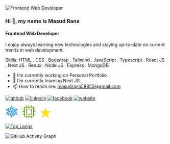 ![Frontend Web Developer](https://media.licdn.com/dms/image/D5616AQEoA11W52HWfw/profile-displaybackgroundimage-shrink_350_1400/0/1674132564915?e=1705536000&v=beta&t=E8RdbkeKxDp4Wj8y1WvB5sn3RbpP4tAkAW8jQlEHoIk)
### Hi 👋, my name is Masud Rana
#### Frontend Web Developer

I enjoy always learning new technologies and staying up-to-date on current trends in web development.

Skills: HTML . CSS . Bootstrap . Tailwind . JavaScript . Typescript . React JS . Next JS . Redux . Node JS . Express . MongoDB

- 🔭 I’m currently working on Personal Portfolio 
- 🌱 I’m currently learning Next JS 
- 📫 How to reach me: masudrana58855@gmail.com 


[<img src='https://cdn.jsdelivr.net/npm/simple-icons@3.0.1/icons/github.svg' alt='github' height='40'>](https://github.com/https://github.com/masudrana-1)  [<img src='https://cdn.jsdelivr.net/npm/simple-icons@3.0.1/icons/linkedin.svg' alt='linkedin' height='40'>](https://www.linkedin.com/in/https://www.linkedin.com/in/masudrana87778//)  [<img src='https://cdn.jsdelivr.net/npm/simple-icons@3.0.1/icons/facebook.svg' alt='facebook' height='40'>](https://www.facebook.com/https://www.facebook.com/masud87778/)  [<img src='https://cdn.jsdelivr.net/npm/simple-icons@3.0.1/icons/icloud.svg' alt='website' height='40'>](https://md-masud-rana.netlify.app/)  

<a href='https://archiveprogram.github.com/'><img src='https://raw.githubusercontent.com/acervenky/animated-github-badges/master/assets/acbadge.gif' width='40' height='40'></a> <a href='https://docs.github.com/en/developers'><img src='https://raw.githubusercontent.com/acervenky/animated-github-badges/master/assets/devbadge.gif' width='40' height='40'></a> <a href='https://stars.github.com/'><img src='https://raw.githubusercontent.com/acervenky/animated-github-badges/master/assets/starbadge.gif' width='35' height='35'></a> 

[![Top Langs](https://github-readme-stats.vercel.app/api/top-langs/?username=https://github.com/masudrana-1)](https://github.com/anuraghazra/github-readme-stats)

![GitHub Activity Graph](https://activity-graph.herokuapp.com/graph?username=https://github.com/masudrana-1)  

